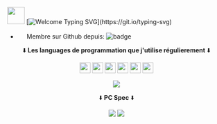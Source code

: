 
<img src="https://c.tenor.com/nebZyl8oN7IAAAAj/wave-hello.gif" width="40" height="40"> [![Welcome Typing SVG](https://readme-typing-svg.herokuapp.com?color=%2336BCF7&lines=Bienvenue+sur+mon+Github+!)](https://git.io/typing-svg)


- <img src="https://upload.wikimedia.org/wikipedia/commons/9/91/Octicons-mark-github.svg" width="17" height="17"> Membre sur Github depuis: ![badge](https://badges.pufler.dev/years/TheblackReaper060303)

<p align="center">⬇️ <b>Les languages de programmation que j'utilise régulierement</b> ⬇️</p>

<p align="center"><code><img src="https://developer.asustor.com/uploadIcons/0020_999_1596443479_JAVA.png" width="25" height="25"></code>
<code><img src="https://upload.wikimedia.org/wikipedia/commons/thumb/c/c3/Python-logo-notext.svg/1200px-Python-logo-notext.svg.png" width="25" height="25"></code>
<code><img src="https://upload.wikimedia.org/wikipedia/commons/thumb/6/61/HTML5_logo_and_wordmark.svg/512px-HTML5_logo_and_wordmark.svg.png" width="25" height="25"></code>
<code><img src="https://upload.wikimedia.org/wikipedia/commons/d/d5/CSS3_logo_and_wordmark.svg" width="25" height="25"></code>
<code><img src="https://upload.wikimedia.org/wikipedia/commons/9/99/Unofficial_JavaScript_logo_2.svg" width="25" height="25"></code>
<code><img src="https://upload.wikimedia.org/wikipedia/commons/2/29/Postgresql_elephant.svg" width="25" height="25"></code>
</p>

<p align="center"><img src="https://github-readme-stats.vercel.app/api/top-langs/?username=TheblackReaper060303&layout=compact&count_private=true&theme=gruvbox)](https://github.com/anuraghazra/github-readme-stats"></p>

<p align="center">⬇️ <b>PC Spec</b> ⬇️</p>

<p align="center">
<img src="https://img.shields.io/badge/AMD%20Ryzen_3_2200G-ED1C24?style=for-the-badge&logo=amd&logoColor=white">
<img src="https://img.shields.io/badge/AMD%20Radeon_Vega_8-ED1C24?style=for-the-badge&logo=amd&logoColor=white">
</p>
